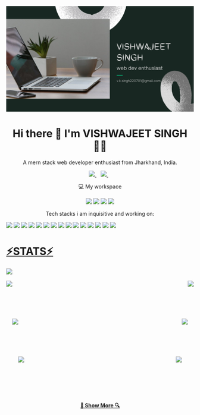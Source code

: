 <img src="https://github.com/vishwajeet-hash/vishwajeet-hash/blob/main/VISHWAJEET%20SINGH.png" />

<!-- <img align="right" src="https://visitor-badge.laobi.icu/badge?page_id=vishwajeet-hash.vishwajeet-hash"> -->
 
<h1 align='center'>
  Hi there 👋 I'm VISHWAJEET SINGH 👨‍💻
</h1>

<p align='center'>
  A mern stack web developer enthusiast from Jharkhand, India.
</p>

<p align='center'>
  
  <a href="https://www.linkedin.com/in/vishwajeet01/">
    <img src="https://img.shields.io/badge/linkedin-%230077B5.svg?&style=for-the-badge&logo=linkedin&logoColor=white" />
  </a>&nbsp;&nbsp;
  <a href="https://www.instagram.com/masterkey_22/">
    <img src="https://img.shields.io/badge/instagram-%23E4405F.svg?&style=for-the-badge&logo=instagram&logoColor=white" />        
  </a>&nbsp;&nbsp;
  
</p>

<p align='center'>
  💻 My workspace<br/><br/>
  <img src="https://img.shields.io/badge/windows-%230078D6.svg?&style=for-the-badge&logo=windows&logoColor=white" />
   <img src="https://img.shields.io/badge/Linux-FCC624?style=for-the-badge&logo=linux&logoColor=black" />
  <img src="https://img.shields.io/badge/AMD-Ryzen_7_3800X-ED1C24?style=for-the-badge&logo=amd&logoColor=white" />
  <img src="https://img.shields.io/badge/NVIDIA-GTX1650-76B900?style=for-the-badge&logo=nvidia&logoColor=white" />
</p>

<p align='center'>
  Tech stacks i am inquisitive and working on:
</p>

<p>
  <img src="https://img.shields.io/badge/HTML5-E34F26?style=for-the-badge&logo=html5&logoColor=white" />
  <img src="https://img.shields.io/badge/CSS3-1572B6?style=for-the-badge&logo=css3&logoColor=white" />
  <img src="https://img.shields.io/badge/JavaScript-323330?style=for-the-badge&logo=javascript&logoColor=F7DF1E" />
  <img src="https://img.shields.io/badge/Java-ED8B00?style=for-the-badge&logo=java&logoColor=white" />
  <img src="https://img.shields.io/badge/C%2B%2B-00599C?style=for-the-badge&logo=c%2B%2B&logoColor=white" />
  <img src="https://img.shields.io/badge/MongoDB-white?style=for-the-badge&logo=mongodb&logoColor=4EA94B" />
  <img src="https://img.shields.io/badge/Node.js-339933?style=for-the-badge&logo=nodedotjs&logoColor=white" />
  <img src="https://img.shields.io/badge/npm-CB3837?style=for-the-badge&logo=npm&logoColor=white" />
  <img src="https://img.shields.io/badge/Express.js-000000?style=for-the-badge&logo=express&logoColor=white" />
  <img src="https://img.shields.io/badge/Sass-CC6699?style=for-the-badge&logo=sass&logoColor=white" />
  <img src="https://img.shields.io/badge/React-20232A?style=for-the-badge&logo=react&logoColor=61DAFB" />
  <img src="https://img.shields.io/badge/Bootstrap-563D7C?style=for-the-badge&logo=bootstrap&logoColor=white" />
  <img src="https://img.shields.io/badge/jQuery-0769AD?style=for-the-badge&logo=jquery&logoColor=white" />
  <img src="https://img.shields.io/badge/Postman-FF6C37?style=for-the-badge&logo=Postman&logoColor=white" />
  <img src="https://img.shields.io/badge/JWT-000000?style=for-the-badge&logo=JSON%20web%20tokens&logoColor=white" />
  

<p>
 
<h1><u>⚡STATS⚡</u></h1>
<p align='left'>
  <a href="#"><img src="https://github-readme-stats.vercel.app/api?username=vishwajeet-hash&show_icons=true&count_private=true&theme=dark" width="350"></a>
</p>
</u>
<div width="100%" align="center">
  <a align="left" href="https://github.com/vishwajeet-hash/Classroom-assistant" title="Classroom-assistant"><img align="left" height="115" src="https://github-readme-stats.vercel.app/api/pin/?username=vishwajeet-hash&repo=Classroom-assistant&theme=react&border_color=61dafb&border_radius=10"></a><a align="right" href="https://github.com/vishwajeet-hash/HnCC-Admin" title="HnCC-Admin"><img align="right" height="115" src="https://github-readme-stats.vercel.app/api/pin/?username=vishwajeet-hash&repo=HnCC-Admin&theme=react&border_color=61dafb&border_radius=10"></a>
</div>
<br/><br/><br/><br/><br/><br/>
<div width="100%" align="center">
  <a align="left" href="https://github.com/vishwajeet-hash/Netflix-clone" title="Netflix-clone"><img align="left" height="115" src="https://github-readme-stats.vercel.app/api/pin/?username=vishwajeet-hash&repo=Netflix-clone&theme=react&border_color=61dafb&border_radius=10"></a>
  <a align="right" href="https://github.com/vishwajeet-hash/cartsystem" title="cartsystem"><img align="right" height="115" src="https://github-readme-stats.vercel.app/api/pin/?username=vishwajeet-hash&repo=cartsystem&theme=react&border_color=61dafb&border_radius=10"></a>
</div>
<br/><br/><br/><br/><br/><br/>
<div width="100%" align="center">
  <a align="left" href="https://github.com/vishwajeet-hash/passgen-java" title="passgen-java"><img align="left" height="115" src="https://github-readme-stats.vercel.app/api/pin/?username=vishwajeet-hash&repo=passgen-java&theme=react&border_color=61dafb&border_radius=10"></a>
  <a align="right" href="https://github.com/vishwajeet-hash/Calculator" title="Calculator"><img align="right" height="115" src="https://github-readme-stats.vercel.app/api/pin/?username=vishwajeet-hash&repo=Calculator&theme=react&border_color=61dafb&border_radius=10"></a>
</div>
<!-- <br/><br/><br/><br/><br/><br/>
<div width="100%" align="center">
  <a align="left" href="" title=""><img align="left" height="115" src="https://github-readme-stats.vercel.app/api/pin/?username=vishwajeet-hash&repo=reponame&theme=react&border_color=61dafb&border_radius=10"></a>
  <a align="right" href="" title=""><img align="right" height="115" src="https://github-readme-stats.vercel.app/api/pin/?username=vishwajeet-hash&repo=reponame&theme=react&border_color=61dafb&border_radius=10"></a>
</div> -->
<br><br><br><br><br><br>
<h4 align="center">
  <a href="https://github.com/zumrudu-anka?tab=repositories" title="Show Repositories">🔎 Show More 🔍</a>
</h4>
<!---
vishwajeet-hash/vishwajeet-hash is a ✨ special ✨ repository because its `README.md` (this file) appears on your GitHub profile.
You can click the Preview link to take a look at your changes.
--->
